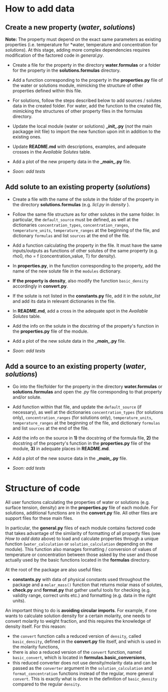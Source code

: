 # How to add data


## Create a new property (*water*, *solutions*)

**Note:** The property must depend on the exact same parameters as existing properties (i.e. temperature for *water, temperature and concentration for *solutions*). At this stage, adding more complex dependencies requires modification of the factored code in *general.py*.

- Create a file for the property in the directory **water.formulas** or a folder for the property in the **solutions.formulas** directory.

- Add a function corresponding to the property in the **properties.py** file of the water or solutions module, mimicking the structure of other properties defined within this file.

- For solutions, follow the steps described below to add sources / solutes data in the created folder. For water, add the function to the created file, mimicking the structures of other property files in the formulas directory.

- Update the local module (water or solutions) **\__init\__.py** (*not* the main packagge init file) to import the new function upon init in addition to the existing ones.

- Update **README.md** with descriptions, examples, and adequate crosses in the *Available Solutes* table.

- Add a plot of the new property data in the **\__main\__.py** file.

- *Soon: add tests*


## Add solute to an existing property (*solutions*)

- Create a file with the name of the solute in the folder of the property in the directory **solutions.formulas** (e.g. *licl.py* in  *density* ).

- Follow the same file structure as for other solutes in the same folder. In particular, the `default_source` must be defined, as well at the dictionaries `concentration_types`, `concentration_ranges`, `temperature_units`, `temperature_ranges` at the beginning of the file, and dictionary `formulas` and list `sources` at the end of the file.

- Add a function calculating the property in the file. It must have the same inputs/outputs as functions of other solutes of the same property (e.g. rho0, rho = f (concentration_value, T) for density).

- In **properties.py**, in the function corresponding to the property, add the name of the new solute file in the `modules` dictionary.

- **If the property is density**, also modify the function `basic_density` accordingly in **convert.py**.

- If the solute is not listed in the **constants.py** file, add it in the *solute_list* and add its data in relevant dictionaries in the file.

- In **README.md**, add a cross in the adequate spot in the *Available Solutes* table.

- Add the info on the solute in the docstring of the property's function in the **properties.py** file of the module.

- Add a plot of the new solute data in the **\__main\__.py** file.

- *Soon: add tests*


## Add a source to an existing property (*water*, *solutions*)

- Go into the file/folder for the property in the directory **water.formulas** or **solutions.formulas** and open the *.py* file corresponding to that property and/or solute.

- Add function within that file, and update the `default_source` (if necessary), as well at the dictionaries `concentration_types` (for solutions only), `concentration_ranges` (for solutions only), `temperature_units`, `temperature_ranges` at the beginning of the file, and dictionary `formulas` and list `sources` at the end of the file.

- Add the info on the source in **1)** the docstring of the formula file, **2)** the docstring of the property's function in the **properties.py** file of the module, **3)** in adequate places in **README.md**.

- Add a plot of the new source data in the **\__main\__.py** file.

- *Soon: add tests*


# Structure of code

All user functions calculating the properties of water or solutions (e.g. surface tension, density) are in the **properties.py** file of each module. For solutions, additional functions are in the **convert.py** file. All other files are support files for these main files.

In particular, the **general.py** files of each module contains factored code that takes advantage of the similarity of formatting of all property files (see *How to add data* above) to load and calculate properties through a unique function (`water_calculation` or `solution_calculation` depending on the module). This function also manages formatting / conversion of values of temperature or concentration between those asked by the user and those actually used by the basic functions located in the **formulas** directory.

At the root of the package are also useful files: 
- **constants.py** with data of physical constants used throughout the package and a `molar_mass()` function that returns molar mass of solutes,
- **check.py** and **format.py** that gather useful tools for checking (e.g. validity range, correct units etc.) and formatting (e.g. data in the right units).

An important thing to do is **avoiding circular imports**. For example, if one wants to calculate solution density for a certain molarity, one needs to convert molarity to weight fraction, and this requires the knowledge of density itself. For this reason:
- the `convert` function calls a reduced version of `density`, called `basic_density`, defined in the **convert.py** file itself, and which is used in the molarity functions,
- there is also a reduced version of the `convert` function, named `basic_convert`, which is located in **formulas.basic_conversions**,
- this reduced converter does not use density/molarity data and can be passed as the `converter` argument in the `solution_calculation` and `format_concentration` functions instead of the regular, more general `convert`. This is exactly what is done in the definition of `basic_density` compared to the regular `density`.



